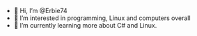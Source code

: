 - 👋 Hi, I’m @Erbie74
- 👀 I’m interested in programming, Linux and computers overall
- 🌱 I’m currently learning more about C# and Linux.


<!---
Erbie74/Erbie74 is a ✨ special ✨ repository because its `README.md` (this file) appears on your GitHub profile.
You can click the Preview link to take a look at your changes.
--->
